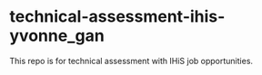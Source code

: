 # technical-assessment-ihis-yvonne_gan
This repo is for technical assessment with IHiS job opportunities.
